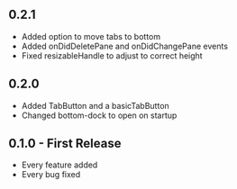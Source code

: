 ## 0.2.1
* Added option to move tabs to bottom
* Added onDidDeletePane and onDidChangePane events
* Fixed resizableHandle to adjust to correct height

## 0.2.0
* Added TabButton and a basicTabButton
* Changed bottom-dock to open on startup

## 0.1.0 - First Release
* Every feature added
* Every bug fixed
